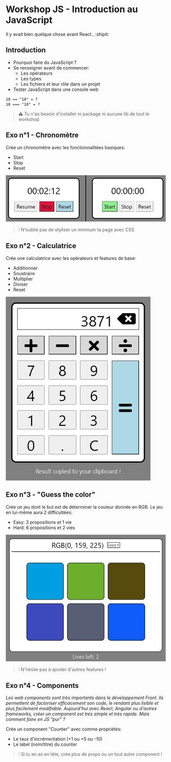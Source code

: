 # Workshop JS - Introduction au JavaScript
Il y avait bien quelque chose avant React.. :shipit:

## Introduction
- Pourquoi faire du JavaScript ?
- Se renseigner avant de commencer:
  - Les opérateurs
  - Les types
  - Les fichiers et leur rôle dans un projet
- Tester JavaScript dans une console web
```
10 == "10" = ?
10 === "10" = ?
```
>:warning: Tu n'as besoin d'installer ni package ni aucune lib de tout le workshop

## Exo n°1 - Chronomètre
Crée un chronomètre avec les fonctionnalitées basiques:
- Start
- Stop
- Reset

![exo-1](./assets/exo1.png)
>:grey_exclamation:	N'oublie pas de styliser un minmum ta page avec CSS

## Exo n°2 - Calculatrice
Crée une calculatrice avec les opérateurs et features de base:
- Additionner
- Soustraire
- Multiplier
- Diviser
- Reset

![exo-2](./assets/exo2.png)

## Exo n°3 - "Guess the color"
Crée un jeu dont le but est de déterminer la couleur donnée en RGB.
Le jeu en lui-même aura 2 difficultées:
- Easy: 3 propositions et 1 vie
- Hard: 6 propositions et 2 vies

![exo-3](./assets/exo3.png)
>:grey_exclamation:	N'hésite pas à ajouter d'autres features !

## Exo n°4 - Components
_Les web components sont très importants dans le développement Front. Ils permettent de factoriser efficacement son code, le rendant plus lisible et plus facilement modifiable.
Aujourd'hui avec React, Angular ou d'autres frameworks, créer un component est très simple et très rapide. Mais comment faire en JS "pur" ?_

Crée un component "Counter" avec comme propriétés:
- Le taux d'incrémentation (+1 ou +5 ou -10)
- Le label (nom/titre) du counter
>:grey_exclamation:	Si tu en as en tête, crée plus de props ou un tout autre component !
